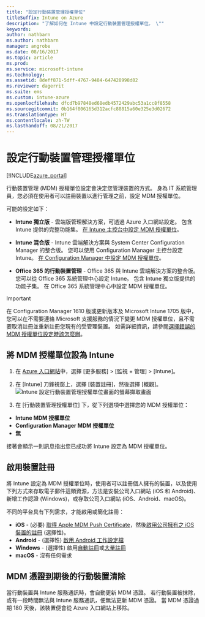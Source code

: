 ```yaml
---
title: "設定行動裝置管理授權單位"
titleSuffix: Intune on Azure
description: "了解如何在 Intune 中設定行動裝置管理授權單位。 \""
keywords: 
author: nathbarn
ms.author: nathbarn
manager: angrobe
ms.date: 08/16/2017
ms.topic: article
ms.prod: 
ms.service: microsoft-intune
ms.technology: 
ms.assetid: 8deff871-5dff-4767-9484-647428998d82
ms.reviewer: dagerrit
ms.suite: ems
ms.custom: intune-azure
ms.openlocfilehash: dfcd7b97848ed68edb4572429abc53a1cc8f8558
ms.sourcegitcommit: 0b164f806165d312acfc88815a60e325e3d02672
ms.translationtype: HT
ms.contentlocale: zh-TW
ms.lasthandoff: 08/21/2017
---
```

# <a name="set-the-mobile-device-management-authority"></a>設定行動裝置管理授權單位

[!INCLUDE[azure_portal](./includes/azure_portal.md)]

行動裝置管理 (MDM) 授權單位設定會決定您管理裝置的方式。 身為 IT 系統管理員，您必須在使用者可以註冊裝置以進行管理之前，設定 MDM 授權單位。

可能的設定如下︰

- **Intune 獨立版** - 雲端版管理解決方案，可透過 Azure 入口網站設定。 包含 Intune 提供的完整功能集。 [在 Intune 主控台中設定 MDM 授權單位](#set-mdm-authority-to-intune)。

- **Intune 混合版** - Intune 雲端解決方案與 System Center Configuration Manager 的整合版。 您可以使用 Configuration Manager 主控台設定 Intune。 [在 Configuration Manager 中設定 MDM 授權單位](https://docs.microsoft.com/sccm/mdm/deploy-use/configure-intune-subscription)。

- **Office 365 的行動裝置管理** - Office 365 與 Intune 雲端解決方案的整合版。 您可以從 Office 365 系統管理中心設定 Intune。 包含 Intune 獨立版提供的功能子集。 在 Office 365 系統管理中心中設定 MDM 授權單位。

>[!IMPORTANT]    
在 Configuration Manager 1610 版或更新版本及 Microsoft Intune 1705 版中，您可以在不需要連絡 Microsoft 支援服務的情況下變更 MDM 授權單位，且不需要取消註冊並重新註冊您現有的受管理裝置。 如需詳細資訊，請參閱[選擇錯誤的 MDM 授權單位設定時該怎麼辦](/intune-classic/deploy-use/prerequisites-for-enrollment#what-to-do-if-you-choose-the-wrong-mdm-authority-setting)。

## <a name="set-mdm-authority-to-intune"></a>將 MDM 授權單位設為 Intune

1. 在 [Azure 入口網站](https://portal.azure.com)中，選擇 [更多服務] > [監視 + 管理] > [Intune]。
2. 在 [Intune] 刀鋒視窗上，選擇 [裝置註冊]，然後選擇 [概觀]。
![Intune 設定行動裝置管理授權單位畫面的螢幕擷取畫面](media/set-mdm-auth.png)

3. 在 [行動裝置管理授權單位] 下，從下列選項中選擇您的 MDM 授權單位：
  - **Intune MDM 授權單位**
  - **Configuration Manager MDM 授權單位**
  - **無**

  接著會顯示一則訊息指出您已成功將 Intune 設定為 MDM 授權單位。

## <a name="enable-device-enrollment"></a>啟用裝置註冊

將 Intune 設定為 MDM 授權單位時，使用者可以註冊個人擁有的裝置，以及使用下列方式來存取電子郵件這類資源，方法是安裝公司入口網站 (iOS 和 Android)、新增工作認證 (Windows)，或存取公司入口網站 (iOS、Android、macOS)。

不同的平台具有下列需求，才能啟用或簡化註冊：
- **iOS** - (必要) [取得 Apple MDM Push Certificate](apple-mdm-push-certificate-get.md)，然後[啟用公司擁有之 iOS 裝置的註冊](ios-enroll.md) (選擇性)。
- **Android** - (選擇性) [啟用 Android 工作設定檔](android-enroll.md)
- **Windows** - (選擇性) 啟用[自動註冊](windows-enroll.md)或[大量註冊](windows-bulk-enroll.md)
- **macOS** - 沒有任何需求


## <a name="mobile-device-cleanup-after-mdm-certificate-expiration"></a>MDM 憑證到期後的行動裝置清除

當行動裝置與 Intune 服務通訊時，會自動更新 MDM 憑證。 若行動裝置被抹除，或有一段時間無法與 Intune 服務通訊，便無法更新 MDM 憑證。 當 MDM 憑證過期 180 天後，該裝置便會從 Azure 入口網站上移除。
